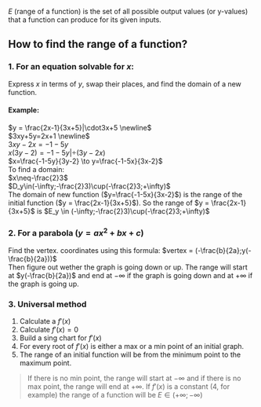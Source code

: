 $E$ (range of a function) is the set of all possible output values (or y-values) that a function can produce for its given inputs.

## How to find the range of a function?

### 1. For an equation solvable for $x$:

Express $x$ in terms of $y$, swap their places, and find the domain of a new function.
#### Example:
$y = \frac{2x-1}{3x+5}|\cdot3x+5 \newline$  
$3xy+5y=2x+1 \newline$  
$3xy-2x=-1-5y$   
$x(3y-2)=-1-5y |\div(3y-2x)$  
$x=\frac{-1-5y}{3y-2} \to y=\frac{-1-5x}{3x-2}$  
To find a domain:  
$x\neq-\frac{2}3$  
$D_y\in(-\infty;-\frac{2}3)\cup(-\frac{2}3;+\infty)$  
The domain of new function ($y=\frac{-1-5x}{3x-2}$) is the range of the initial function ($y = \frac{2x-1}{3x+5}$).
So the range of $y = \frac{2x-1}{3x+5}$ is $E_y \in (-\infty;-\frac{2}3)\cup(-\frac{2}3;+\infty)$  
### 2. For a parabola ($y=ax^2+bx+c$)

Find the vertex. coordinates using this formula:
	$vertex = (-\frac{b}{2a};y(-\frac{b}{2a}))$  
Then figure out wether the graph is going down or up.
The range will start at $y(-\frac{b}{2a})$ and end at $-\infty$ if the graph is going down and at $+\infty$ if the graph is going up.
### 3. Universal method

1. Calculate a $f'(x)$
2. Calculate $f'(x)=0$
3. Build a sing chart for $f'(x)$
4. For every root of $f'(x)$ is either a max or a min point of an initial graph. 
5. The range of an initial function will be from the minimum point to the maximum point. 

> If there is no min point, the range will start at $-\infty$ and if there is no max point, the range will end at $+\infty$. If $f'(x)$ is a constant (4, for example) the range of a function will be $E\in(+\infty;-\infty)$

